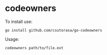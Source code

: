 # codeowners

To install use:

```shell
go install github.com/csutorasa/go-codeowners
```

Usage:

```shell
codeowners path/to/file.ext
```
